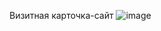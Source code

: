 Визитная карточка-сайт 
![image](https://user-images.githubusercontent.com/93524480/205253841-449c69da-2b31-4d64-960f-730bfe04b757.png)
